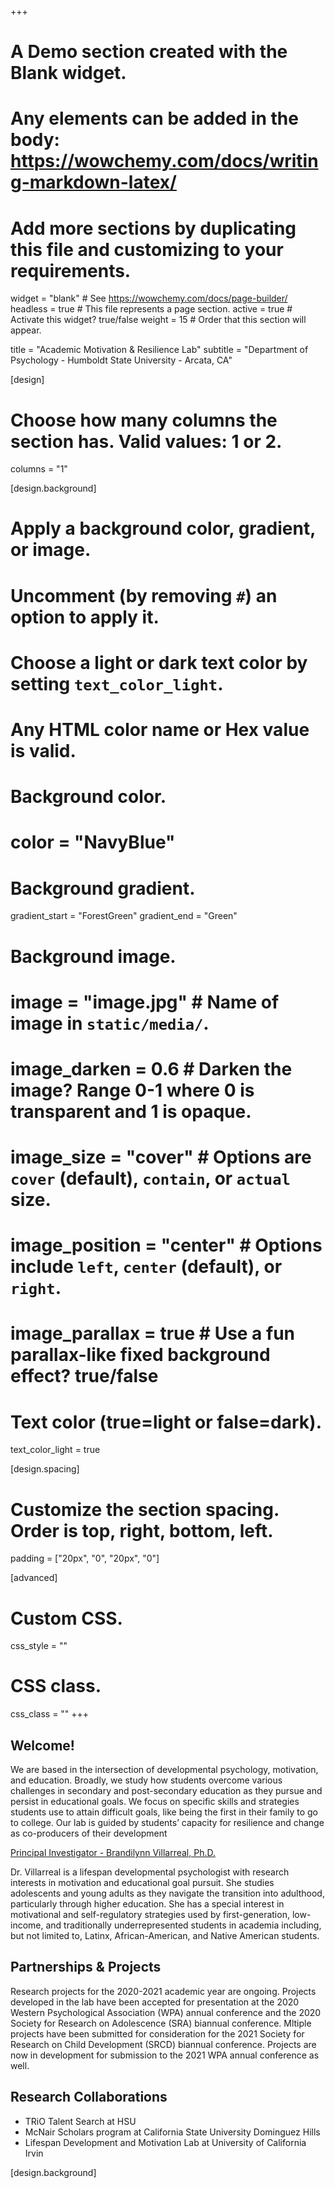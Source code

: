 +++
# A Demo section created with the Blank widget.
# Any elements can be added in the body: https://wowchemy.com/docs/writing-markdown-latex/
# Add more sections by duplicating this file and customizing to your requirements.

widget = "blank"  # See https://wowchemy.com/docs/page-builder/
headless = true  # This file represents a page section.
active = true  # Activate this widget? true/false
weight = 15  # Order that this section will appear.

title = "Academic Motivation & Resilience Lab"
subtitle = "Department of Psychology - Humboldt State University - Arcata, CA"

[design]
  # Choose how many columns the section has. Valid values: 1 or 2.
  columns = "1"

[design.background]
  # Apply a background color, gradient, or image.
  #   Uncomment (by removing `#`) an option to apply it.
  #   Choose a light or dark text color by setting `text_color_light`.
  #   Any HTML color name or Hex value is valid.

  # Background color.
  # color = "NavyBlue"
  
  # Background gradient.
  gradient_start = "ForestGreen"
  gradient_end = "Green"
  
  # Background image.
  # image = "image.jpg"  # Name of image in `static/media/`.
  # image_darken = 0.6  # Darken the image? Range 0-1 where 0 is transparent and 1 is opaque.
  # image_size = "cover"  #  Options are `cover` (default), `contain`, or `actual` size.
  # image_position = "center"  # Options include `left`, `center` (default), or `right`.
  # image_parallax = true  # Use a fun parallax-like fixed background effect? true/false
  
  # Text color (true=light or false=dark).
  text_color_light = true

[design.spacing]
  # Customize the section spacing. Order is top, right, bottom, left.
  padding = ["20px", "0", "20px", "0"]

[advanced]
 # Custom CSS. 
 css_style = ""
 
 # CSS class.
 css_class = ""
+++

## Welcome!

We are based in the intersection of developmental psychology, motivation, and education. Broadly, we study how students overcome various challenges in secondary and post-secondary education as they pursue and persist in educational goals. We focus on specific skills and strategies students use to attain difficult goals, like being the first in their family to go to college. Our lab is guided by students’ capacity for resilience and change as co-producers of their development

[Principal Investigator - Brandilynn Villarreal, Ph.D.](https://psychology.humboldt.edu/people/brandilynn-villarreal)

Dr. Villarreal is a lifespan developmental psychologist with research interests in motivation and educational goal pursuit. She studies adolescents and young adults as they navigate the transition into adulthood, particularly through higher education. She has a special interest in motivational and self-regulatory strategies used by first-generation, low-income, and traditionally underrepresented students in academia including, but not limited to, Latinx, African-American, and Native American students.

## Partnerships & Projects

Research projects for the 2020-2021 academic year are ongoing. Projects developed in the lab have been accepted for presentation at the 2020 Western Psychological Association (WPA) annual conference and the 2020 Society for Research on Adolescence (SRA) biannual conference. Mltiple projects have been submitted for consideration for the 2021 Society for Research on Child Development (SRCD) biannual conference. Projects are now in development for submission to the 2021 WPA annual conference as well. 

## Research Collaborations

  - TRiO Talent Search at HSU
  - McNair Scholars program at California State University Dominguez Hills
  - Lifespan Development and Motivation Lab at University of California Irvin

[design.background]
<img src="motivation_lab_fall_2019.jpg"
     alt=""
     style="float: center; margin-right: 30px;" />
